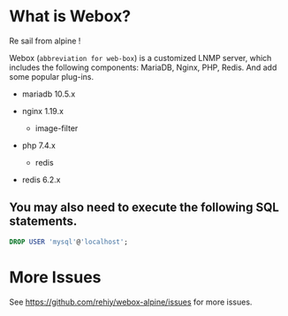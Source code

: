 # What is Webox?

Re sail from alpine !

Webox (`abbreviation for web-box`) is a customized LNMP server, which includes the following components: MariaDB, Nginx, PHP, Redis. And add some popular plug-ins.

- mariadb 10.5.x

- nginx 1.19.x

  - image-filter

- php 7.4.x

  - redis

- redis 6.2.x

## You may also need to execute the following SQL statements.

```sql
DROP USER 'mysql'@'localhost';
```

# More Issues

See https://github.com/rehiy/webox-alpine/issues for more issues.
